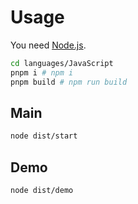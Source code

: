 # Usage

You need [Node.js](https://nodejs.org/).

```sh
cd languages/JavaScript
pnpm i # npm i
pnpm build # npm run build
```

## Main

```sh
node dist/start
```

## Demo

```sh
node dist/demo
```
